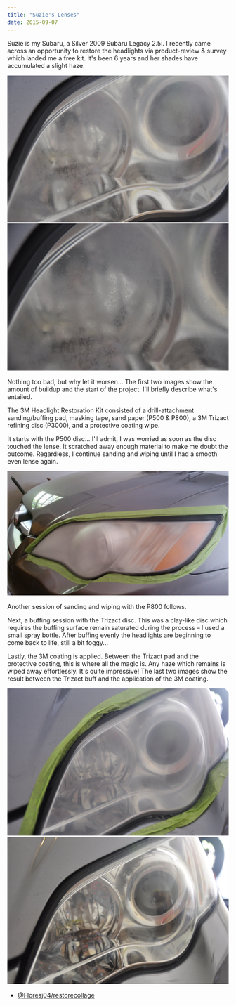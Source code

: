 ```yaml
---
title: "Suzie's Lenses"
date: 2015-09-07
---
```


Suzie is my Subaru, a Silver 2009 Subaru Legacy 2.5i.  I recently came across an opportunity to restore the headlights via product-review & survey which landed me a free kit.  It's been 6 years and her shades have accumulated a slight haze.

<div>
	<div class='col-2 base-padding'>
		<a href='/images/headlightrestore00.JPG' data-lightbox="headlightrestore">
			<img src="/images/headlightrestore00.JPG" class="thumb thumb-nikon-2" />
		</a>
	</div>
	<div class='col-2 base-padding'>
		<a href='/images/headlightrestore01.JPG' data-lightbox="headlightrestore">
			<img src="/images/headlightrestore01.JPG" class="thumb thumb-nikon-2" />
		</a>
	</div>
</div>

Nothing too bad, but why let it worsen...  The first two images show the amount of buildup and the start of the project.  I'll briefly describe what's entailed.

The 3M Headlight Restoration Kit consisted of a drill-attachment sanding/buffing pad, masking tape, sand paper (P500 & P800), a 3M Trizact refining disc (P3000), and a protective coating wipe.

It starts with the P500 disc...  I'll admit, I was worried as soon as the disc touched the lense.  It scratched away enough material to make me doubt the outcome.  Regardless, I continue sanding and wiping until I had a smooth even lense again.

<div>
	<div class='col-1 base-padding'>
		<a href='/images/headlightrestore02.jpg' data-lightbox="headlightrestore">
			<img src='/images/headlightrestore02.jpg' class='thumb thumb-phone thumb-center' />
		</a>
	</div>
</div>

Another session of sanding and wiping with the P800 follows.

Next, a buffing session with the Trizact disc.  This was a clay-like disc which requires the buffing surface remain saturated during the process &ndash; I used a small spray bottle. After buffing evenly the headlights are beginning to come back to life, still a bit foggy...

Lastly, the 3M coating is applied.  Between the Trizact pad and the protective coating, this is where all the magic is.  Any haze which remains is wiped away effortlessly.  It's quite impressive!  The last two images show the result between the Trizact buff and the application of the 3M coating.

<div>
	<div class='col-2 base-padding'>
		<a href='/images/headlightrestore04.JPG' data-lightbox="headlightrestore">
			<img src="/images/headlightrestore04.JPG" class="thumb thumb-nikon-2" />
		</a>
	</div>
	<div class='col-2 base-padding'>
		<a href='/images/headlightrestore05.JPG' data-lightbox="headlightrestore">
			<img src="/images/headlightrestore05.JPG" class="thumb thumb-nikon-2" />
		</a>
	</div>
</div>

<ul class='blog-links'>
	<li>
		<span class='instagram-link'>
			<a href="https://instagram.com/p/6fMgyaG87U/?taken-by=floresj04" target="_blank" class="code">@Floresj04/restorecollage</a>
		</span>
	</li>
</ul>